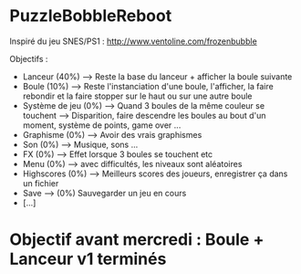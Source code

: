 # PuzzleBobbleReboot
Inspiré du jeu SNES/PS1 : http://www.ventoline.com/frozenbubble

Objectifs :
- Lanceur (40%) --> Reste la base du lanceur + afficher la boule suivante
- Boule (10%) --> Reste l'instanciation d'une boule, l'afficher, la faire rebondir et la faire stopper sur le haut ou sur une autre boule
- Système de jeu (0%) --> Quand 3 boules de la même couleur se touchent --> Disparition, faire descendre les boules au bout d'un moment, système de points, game over ...
- Graphisme (0%) --> Avoir des vrais graphismes
- Son (0%) --> Musique, sons ...
- FX (0%) --> Effet lorsque 3 boules se touchent etc
- Menu (0%) --> avec difficultés, les niveaux sont aléatoires 
- Highscores (0%) --> Meilleurs scores des joueurs, enregistrer ça dans un fichier
- Save --> (0%) Sauvegarder un jeu en cours
- [...]

# Objectif avant mercredi : Boule + Lanceur v1 terminés
